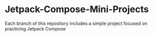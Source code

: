 # Jetpack-Compose-Mini-Projects
Each branch of this repository includes a simple project focused on practicing Jetpack Compose
